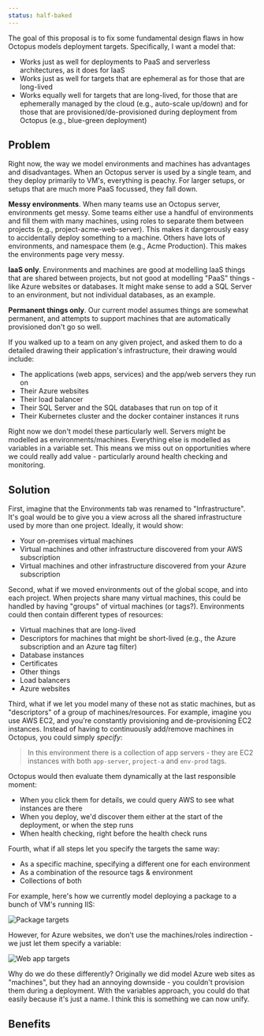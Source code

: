 ```yaml
---
status: half-baked
---
```


The goal of this proposal is to fix some fundamental design flaws in how Octopus models deployment targets. Specifically, I want a model that:

 - Works just as well for deployments to PaaS and serverless architectures, as it does for IaaS
 - Works just as well for targets that are ephemeral as for those that are long-lived
 - Works equally well for targets that are long-lived, for those that are ephemerally managed by the cloud (e.g., auto-scale up/down) and for those that are provisioned/de-provisioned during deployment from Octopus (e.g., blue-green deployment)

## Problem

Right now, the way we model environments and machines has advantages and disadvantages. When an Octopus server is used by a single team, and they deploy primarily to VM's, everything is peachy. For larger setups, or setups that are much more PaaS focussed, they fall down. 

**Messy environments**. When many teams use an Octopus server, environments get messy. Some teams either use a handful of environments and fill them with many machines, using roles to separate them between projects (e.g., project-acme-web-server). This makes it dangerously easy to accidentally deploy something to a machine. Others have lots of environments, and namespace them (e.g., Acme Production). This makes the environments page very messy. 

**IaaS only**. Environments and machines are good at modelling IaaS things that are shared between projects, but not good at modelling "PaaS" things - like Azure websites or databases. It might make sense to add a SQL Server to an environment, but not individual databases, as an example.  

**Permanent things only**. Our current model assumes things are somewhat permanent, and attempts to support machines that are automatically provisioned don't go so well. 

If you walked up to a team on any given project, and asked them to do a detailed drawing their application's infrastructure, their drawing would include:

 - The applications (web apps, services) and the app/web servers they run on
 - Their Azure websites
 - Their load balancer
 - Their SQL Server and the SQL databases that run on top of it
 - Their Kubernetes cluster and the docker container instances it runs

Right now we don't model these particularly well. Servers might be modelled as environments/machines. Everything else is modelled as variables in a variable set. This means we miss out on opportunities where we could really add value - particularly around health checking and monitoring. 

## Solution

First, imagine that the Environments tab was renamed to "Infrastructure". It's goal would be to give you a view across all the shared infrastructure used by more than one project. Ideally, it would show:

 - Your on-premises virtual machines
 - Virtual machines and other infrastructure discovered from your AWS subscription
 - Virtual machines and other infrastructure discovered from your Azure subscription

Second, what if we moved environments out of the global scope, and into each project. When projects share many virtual machines, this could be handled by having "groups" of virtual machines (or tags?). Environments could then contain different types of resources:

 - Virtual machines that are long-lived
 - Descriptors for machines that might be short-lived (e.g., the Azure subscription and an Azure tag filter)
 - Database instances
 - Certificates
 - Other things
 - Load balancers
 - Azure websites
 
Third, what if we let you model many of these not as static machines, but as "descriptors" of a group of machines/resources. For example, imagine you use AWS EC2, and you're constantly provisioning and de-provisioning EC2 instances. Instead of having to continuously add/remove machines in Octopus, you could simply *specify*:

 > In this environment there is a collection of app servers - they are EC2 instances with both `app-server`, `project-a` and `env-prod` tags.

Octopus would then evaluate them dynamically at the last responsible moment:

 - When you click them for details, we could query AWS to see what instances are there
 - When you deploy, we'd discover them either at the start of the deployment, or when the step runs
 - When health checking, right before the health check runs

Fourth, what if all steps let you specify the targets the same way:

 - As a specific machine, specifying a different one for each environment
 - As a combination of the resource tags & environment
 - Collections of both

For example, here's how we currently model deploying a package to a bunch of VM's running IIS:

![Package targets](https://cloud.githubusercontent.com/assets/47085/25664988/a328f408-305f-11e7-92b7-9a8fa91ddab3.png)

However, for Azure websites, we don't use the machines/roles indirection - we just let them specify a variable:

![Web app targets](https://cloud.githubusercontent.com/assets/47085/25664907/65daa8bc-305f-11e7-8f3e-fa3f831ad6a6.png)

Why do we do these differently? Originally we did model Azure web sites as "machines", but they had an annoying downside - you couldn't provision them during a deployment. With the variables approach, you could do that easily because it's just a name. I think this is something we can now unify. 

## Benefits



